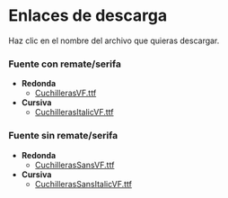 # Enlaces de descarga

Haz clic en el nombre del archivo que quieras descargar.

### Fuente con remate/serifa

- **Redonda**
    - [CuchillerasVF.ttf](https://raw.githubusercontent.com/dirdam/cuchilleras/main/variable/CuchillerasVF.ttf)
- **Cursiva**
    - [CuchillerasItalicVF.ttf](https://raw.githubusercontent.com/dirdam/cuchilleras/main/variable/CuchillerasItalicVF.ttf)

### Fuente sin remate/serifa

- **Redonda**
    - [CuchillerasSansVF.ttf](https://raw.githubusercontent.com/dirdam/cuchilleras/main/variable/CuchillerasSansVF.ttf)
- **Cursiva**
    - [CuchillerasSansItalicVF.ttf](https://raw.githubusercontent.com/dirdam/cuchilleras/main/variable/CuchillerasSansItalicVF.ttf)
